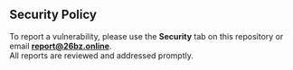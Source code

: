 ## Security Policy

To report a vulnerability, please use the **Security** tab on this repository or email **report@26bz.online**.  
All reports are reviewed and addressed promptly.
